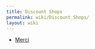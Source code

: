 ```yaml
---
title: Discount Shops
permalink: wiki/Discount_Shops/
layout: wiki
---
```


-   [Merci](/wiki/Merci "wikilink")

